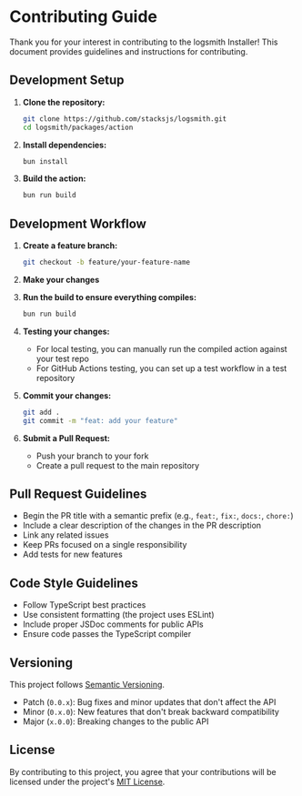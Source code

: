 # Contributing Guide

Thank you for your interest in contributing to the logsmith Installer! This document provides guidelines and instructions for contributing.

## Development Setup

1. **Clone the repository:**
   ```bash
   git clone https://github.com/stacksjs/logsmith.git
   cd logsmith/packages/action
   ```

2. **Install dependencies:**
   ```bash
   bun install
   ```

3. **Build the action:**
   ```bash
   bun run build
   ```

## Development Workflow

1. **Create a feature branch:**
   ```bash
   git checkout -b feature/your-feature-name
   ```

2. **Make your changes**

3. **Run the build to ensure everything compiles:**
   ```bash
   bun run build
   ```

4. **Testing your changes:**
   - For local testing, you can manually run the compiled action against your test repo
   - For GitHub Actions testing, you can set up a test workflow in a test repository

5. **Commit your changes:**
   ```bash
   git add .
   git commit -m "feat: add your feature"
   ```

6. **Submit a Pull Request:**
   - Push your branch to your fork
   - Create a pull request to the main repository

## Pull Request Guidelines

- Begin the PR title with a semantic prefix (e.g., `feat:`, `fix:`, `docs:`, `chore:`)
- Include a clear description of the changes in the PR description
- Link any related issues
- Keep PRs focused on a single responsibility
- Add tests for new features

## Code Style Guidelines

- Follow TypeScript best practices
- Use consistent formatting (the project uses ESLint)
- Include proper JSDoc comments for public APIs
- Ensure code passes the TypeScript compiler

## Versioning

This project follows [Semantic Versioning](https://semver.org/).

- Patch (`0.0.x`): Bug fixes and minor updates that don't affect the API
- Minor (`0.x.0`): New features that don't break backward compatibility
- Major (`x.0.0`): Breaking changes to the public API

## License

By contributing to this project, you agree that your contributions will be licensed under the project's [MIT License](../../LICENSE.md).
